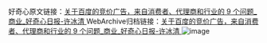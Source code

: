 好奇心原文链接：[关于百度的竞价广告，来自消费者、代理商和行业的 9 个问题_商业_好奇心日报-许冰清 ](https://www.qdaily.com/articles/11356.html)
WebArchive归档链接：[关于百度的竞价广告，来自消费者、代理商和行业的 9 个问题_商业_好奇心日报-许冰清 ](http://web.archive.org/web/20160604231718/http://www.qdaily.com:80/articles/11356.html)
![image](http://ww3.sinaimg.cn/large/007d5XDply1g3wgnos7yjj30u07kse82)